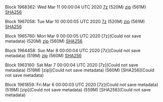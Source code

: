 Block 1968362: Wed Mar 11 00:00:04 UTC 2020 [7z]() (520M) [zip]() (561M) [SHA256]()

Block 1967058: Tue Mar 10 00:00:05 UTC 2020 [7z]() (520M) [zip]() (561M) [SHA256]()

Block 1965760: Mon Mar  9 00:00:05 UTC 2020 [7z](Could not save metadata) (520M) [zip]() (560M) [SHA256]()

Block 1964458: Sun Mar  8 00:00:04 UTC 2020 [7z](Could not save metadata) (519M) [zip]() (560M) [SHA256]()

Block 1963160: Sat Mar  7 00:00:04 UTC 2020 [7z](Could not save metadata) (519M) [zip](Could not save metadata) (560M) [SHA256](Could not save metadata)

Block 1961859: Fri Mar  6 00:00:03 UTC 2020 [7z](Could not save metadata) (519M) [zip](Could not save metadata) (559M) [SHA256](Could not save metadata)
